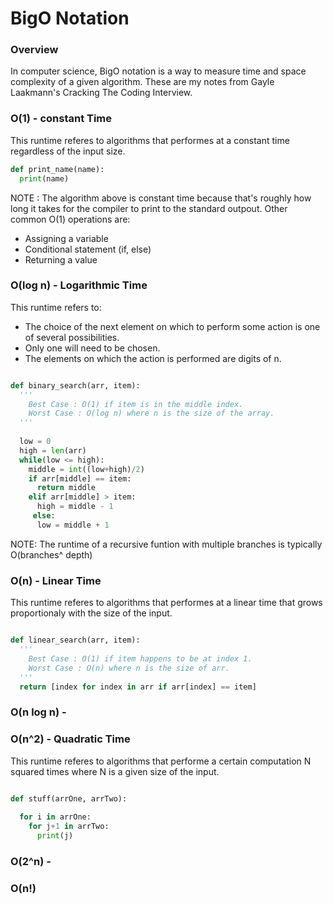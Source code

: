 
# BigO Notation

### Overview 

In computer science, BigO notation is a way to measure time and space complexity of a given algorithm. These are my notes from Gayle Laakmann's Cracking The Coding Interview.

### O(1) - constant Time

This runtime referes to algorithms that performes at a constant time regardless of the input size.

``` python
def print_name(name):
  print(name)
```
NOTE : The algorithm above is constant time because that's roughly how long it takes for the compiler to print to the standard outpout. Other common O(1) operations are:

* Assigning a variable
* Conditional statement (if, else)
* Returning a value

### O(log n) - Logarithmic Time

This runtime refers to:

* The choice of the next element on which to perform some action is one of several possibilities.
* Only one will need to be chosen.
* The elements on which the action is performed are digits of n.

```python

def binary_search(arr, item):
  ''' 
    Best Case : O(1) if item is in the middle index. 
    Worst Case : O(log n) where n is the size of the array.
  '''
  
  low = 0
  high = len(arr)
  while(low <= high):
    middle = int((low+high)/2)
    if arr[middle] == item:
      return middle
    elif arr[middle] > item:
      high = middle - 1
     else:
      low = middle + 1
```

<bold>NOTE</bold>: The runtime of a recursive funtion with multiple branches is typically O(branches^ depth)

### O(n) - Linear Time

This runtime referes to algorithms that performes at a linear time that grows proportionaly with the size of the input.

```python

def linear_search(arr, item):
  ''' 
    Best Case : O(1) if item happens to be at index 1. 
    Worst Case : O(n) where n is the size of arr.
  '''
  return [index for index in arr if arr[index] == item]
```

### O(n log n) - 


### O(n^2) - Quadratic Time

This runtime referes to algorithms that performe a certain computation N squared times where N is a given size of the input.

```python

def stuff(arrOne, arrTwo):
  
  for i in arrOne:
    for j+1 in arrTwo:
      print(j)
```

### O(2^n) - 



### O(n!)
